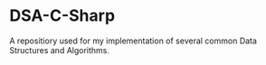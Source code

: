 # DSA-C-Sharp

A repositiory used for my implementation of several common Data Structures and Algorithms.
